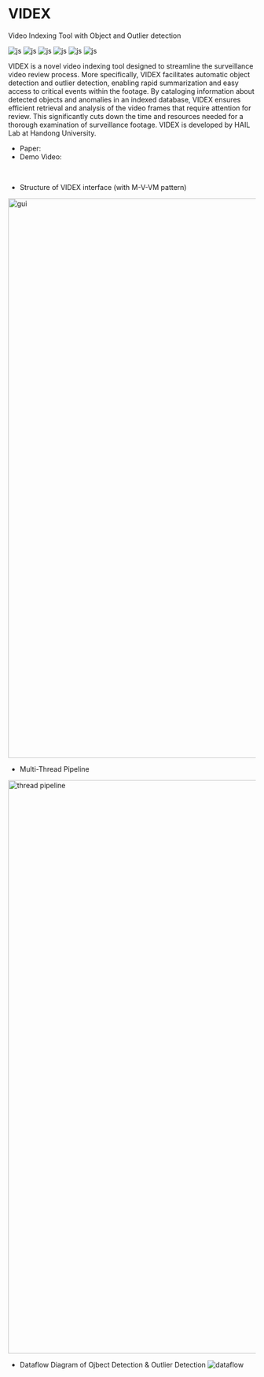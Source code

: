 # VIDEX
Video Indexing Tool with Object and Outlier detection

![js](https://img.shields.io/badge/C%23-239120?style=for-the-badge&logo=c-sharp&logoColor=white)
![js](https://img.shields.io/badge/Python-14354C?style=for-the-badge&logo=python&logoColor=white)
![js](https://img.shields.io/badge/.NET-5C2D91?style=for-the-badge&logo=.net&logoColor=white)
![js](https://img.shields.io/badge/SQLite-07405E?style=for-the-badge&logo=sqlite&logoColor=white)
![js](https://img.shields.io/badge/TensorFlow-FF6F00?style=for-the-badge&logo=tensorflow&logoColor=white)
![js](https://img.shields.io/badge/Visual_Studio-5C2D91?style=for-the-badge&logo=visual%20studio&logoColor=white)


VIDEX is a novel video indexing tool designed to streamline the surveillance video review process. More specifically, VIDEX facilitates automatic object detection and outlier detection, enabling rapid summarization and easy access to critical events within the footage. By cataloging information about detected objects and anomalies in an indexed database, VIDEX ensures efficient retrieval and analysis of the video frames that require attention for review. This significantly cuts down the time and resources needed for a thorough examination of surveillance footage. VIDEX is developed by HAIL Lab at Handong University.


- Paper: 
- Demo Video:     
</br>

- Structure of VIDEX interface (with M-V-VM pattern)
<img width="1136" alt="gui" src="https://github.com/nth221/videx/assets/64348852/7074cf20-c176-4c90-8c2c-097529dfd92a">
</br>

- Multi-Thread Pipeline
<img width="1164" alt="thread pipeline" src="https://github.com/nth221/videx/assets/64348852/25da590d-b9c0-4fe9-b7eb-9b547ddfbd0c">
</br>

- Dataflow Diagram of Ojbect Detection & Outlier Detection
![dataflow](https://github.com/nth221/videx/assets/64348852/bfceabcf-8d18-497c-8035-befc93202fd8)
</br>




